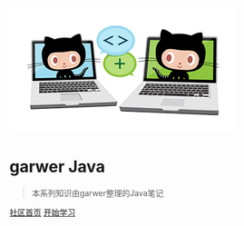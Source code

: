 [![logo](/docs/extra-page/images/icon.png)](https://github.com/doocs/advanced-java)

# garwer Java
> 本系列知识由garwer整理的Java笔记

[社区首页](https://doocs.github.io)
[开始学习](#garwer-java)
